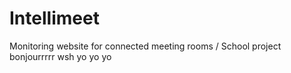 # Intellimeet
Monitoring website for connected meeting rooms / School project
bonjourrrrr
wsh
yo yo yo